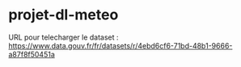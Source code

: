 # projet-dl-meteo

URL pour telecharger le dataset : https://www.data.gouv.fr/fr/datasets/r/4ebd6cf6-71bd-48b1-9666-a87f8f50451a